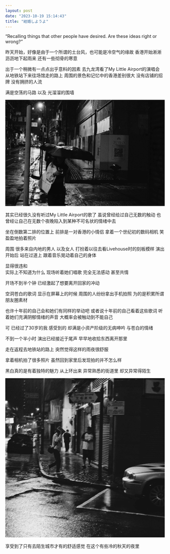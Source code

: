 ```yaml
---
layout: post
date: "2023-10-19 15:14:43"
title: "結婚しようよ"
---
```

“Recalling things that other people have desired.
Are these ideas right or wrong?”

昨天开始，好像是由于一个所谓的土台风，也可能是冷空气的缘故
香港开始淅淅沥沥地下起雨来
还有一些彻骨的寒意

出于一个稍微有一点点出乎意料的因素
去九龙湾看了My Little Airport的演唱会
从地铁站下来往场馆走的路上
周围的景色和记忆中的香港差别很大
没有店铺的招牌
没有拥挤的人流

满是空荡的马路
以及
光溜溜的围墙

<img alt="Rainy Night" src="/assets/posts/rainy-night-1.jpg" class="post-image black"/>

其实已经很久没有听过My Little Airport的歌了
虽说曾经给过自己无数的触动
也曾经让自己在无数个夜晚陷入到某种不可名状的情绪中去

坐在倒数第二排的位置上
前排是一对香港的小情侣
拿着一个世纪初的数码相机
笑盈盈地拍着照片

周围
很多来自内地的男人
以及女人
打扮着以往去看Livehouse时的刻板模样
演出开始后
站在过道上
跟着音乐晃动着自己的身体

显得很违和
<br>
实际上不知道为什么
现场听着她们唱歌
完全无法感动
甚至共情

开场不到半个钟
已经激起了想要离开回家的冲动

空洞苍白的歌词
显示在屏幕上的时候
周围的人纷纷拿出手机拍照
为的是积累所谓朋友圈素材

也许十年前的自己会和她们有同样的举动吧
或者说十年前的自己看着这些歌词
听着她们充满阴郁情绪的声音
大概率会被触动到不能自己

可
已经过了30岁的我
感受到的
却满是小资产阶级的无病呻吟
与苍白的情绪

不到一个半小时
演出已经接近于尾声
早早地收拾东西离开那里

走在返程去地铁站的路上
突然觉得这样的雨夜很舒服

拿着相机拍了很多照片
虽然回到家里后发现拍的并不怎么样

黑白真的是有着独特的魅力
从上环出来
异常熟悉的街道里
却又异常得陌生

<img alt="Rainy Night" src="/assets/posts/rainy-night-2.jpg" class="post-image black"/>

享受到了只有去陌生城市才有的舒适感觉
在这个有些冷的秋天的夜里
